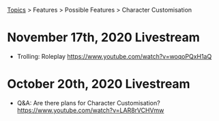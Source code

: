 [Topics](../../../topics.md) > Features > Possible Features > Character Customisation

# November 17th, 2020 Livestream
* Trolling: Roleplay https://www.youtube.com/watch?v=woqoPQxH1aQ

# October 20th, 2020 Livestream
* Q&A: Are there plans for Character Customisation? https://www.youtube.com/watch?v=LAR8rVCHVmw
